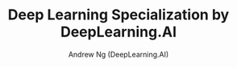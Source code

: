 ---
title: "Deep Learning Specialization by DeepLearning.AI"
description: "Comprehensive deep learning covering neural networks, CNNs, RNNs, hyperparameter tuning taught by AI pioneer Andrew Ng."
topic: "Courses"
category: course
author: "Andrew Ng (DeepLearning.AI)"
url: "https://www.coursera.org/specializations/deep-learning"
tags: ["deep-learning", "neural-networks", "ai", "andrew-ng", "coursera"]
difficulty: intermediate
format: course
estimatedTime: "12 weeks"
license: "Proprietary"
isFree: true
isOpenSource: false
publishedAt: 2025-10-16
featured: true
---